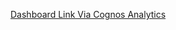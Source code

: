 [Dashboard Link Via Cognos Analytics ](https://dataplatform.cloud.ibm.com/dashboards/c6e3aba0-53cd-4948-876b-2f59753c3170?project_id=47b39664-fb87-498f-8693-804a67b69131&mode=undefined)
